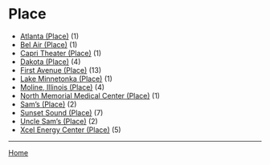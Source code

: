 # Place

  * [Atlanta (Place)](./place/atlanta/) (1)
  * [Bel Air (Place)](./place/bel-air/) (1)
  * [Capri Theater  (Place)](./place/capri-theater/) (1)
  * [Dakota (Place)](./place/dakota/) (4)
  * [First Avenue (Place)](./place/first-avenue/) (13)
  * [Lake Minnetonka (Place)](./place/lake-minnetonka/) (1)
  * [Moline, Illinois (Place)](./place/moline-illinois/) (4)
  * [North Memorial Medical Center (Place)](./place/north-memorial-medical-center/) (1)
  * [Sam’s (Place)](./place/sam-s/) (2)
  * [Sunset Sound (Place)](./place/sunset-sound/) (7)
  * [Uncle Sam’s (Place)](./place/uncle-sam-s/) (2)
  * [Xcel Energy Center (Place)](./place/xcel-energy-center/) (5)

----

[Home](../)
